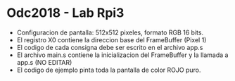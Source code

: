 # Odc2018 - Lab Rpi3

- Configuracion de pantalla: 512x512 pixeles, formato RGB 16 bits.
- El registro X0 contiene la direccion base del FrameBuffer (Pixel 1)
- El codigo de cada consigna debe ser escrito en el archivo app.s
- El archivo main.s contiene la inicializacion del FrameBuffer y la llamada a app.s (NO EDITAR) 
- El codigo de ejemplo pinta toda la pantalla de color ROJO puro.
